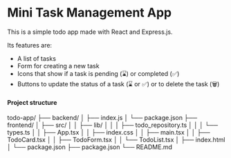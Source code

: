 # Mini Task Management App

This is a simple todo app made with React and Express.js.

Its features are:

- A list of tasks
- Form for creating a new task
- Icons that show if a task is pending (⌛) or completed (✅)
- Buttons to update the status of a task (⌛ or ✅) or to delete the task (🗑️)

#### Project structure

todo-app/
├── backend/
│ ├── index.js
│ └── package.json
├── frontend/
│ ├── src/
│ │ ├── lib/
│ │ │ ├── todo_repository.ts
│ │ │ └── types.ts
│ │ ├── App.tsx
│ │ ├── index.css
│ │ ├── main.tsx
│ │ ├── TodoCard.tsx
│ │ ├── TodoForm.tsx
│ │ └── TodoList.tsx
│ ├── index.html
│ └── package.json
├── package.json
└── README.md

